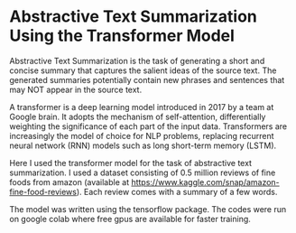 # Abstractive Text Summarization Using the Transformer Model
Abstractive Text Summarization is the task of generating a short and concise summary that captures the salient ideas of the source text. The generated summaries potentially contain new phrases and sentences that may NOT appear in the source text.

A transformer is a deep learning model introduced in 2017 by a team at Google brain. It adopts the mechanism of self-attention, differentially weighting the significance of each part of the input data. Transformers are increasingly the model of choice for NLP problems, replacing recurrent neural network (RNN) models such as long short-term memory (LSTM).

Here I used the transformer model for the task of abstractive text summarization. I used a dataset consisting of 0.5 million reviews of fine foods from amazon (available at https://www.kaggle.com/snap/amazon-fine-food-reviews). Each review comes with a summary of a few words.

The model was written using the tensorflow package. The codes were run on google colab where free gpus are available for faster training.
